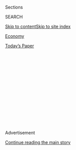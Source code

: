 <div id="app">

<div>

<div>

<div>

<div class="NYTAppHideMasthead css-1q2w90k e1suatyy0">

<div class="section css-ui9rw0 e1suatyy2">

<div class="css-eph4ug er09x8g0">

<div class="css-6n7j50">

</div>

<span class="css-1dv1kvn">Sections</span>

<div class="css-10488qs">

<span class="css-1dv1kvn">SEARCH</span>

</div>

[Skip to content](#site-content)[Skip to site
index](#site-index)

</div>

<div id="masthead-section-label" class="css-1wr3we4 eaxe0e00">

[Economy](https://www.nytimes.com/section/business/economy)

</div>

<div class="css-10698na e1huz5gh0">

</div>

</div>

<div id="masthead-bar-one" class="section hasLinks css-15hmgas e1csuq9d3">

<div class="css-uqyvli e1csuq9d0">

</div>

<div class="css-1uqjmks e1csuq9d1">

</div>

<div class="css-9e9ivx">

[](https://myaccount.nytimes.com/auth/login?response_type=cookie&client_id=vi)

</div>

<div class="css-1bvtpon e1csuq9d2">

[Today’s
Paper](https://www.nytimes.com/section/todayspaper)

</div>

</div>

</div>

</div>

<div data-aria-hidden="false">

<div id="site-content" data-role="main">

<div>

<div class="css-1aor85t" style="opacity:0.000000001;z-index:-1;visibility:hidden">

<div class="css-1hqnpie">

<div class="css-epjblv">

<span class="css-17xtcya">[Economy](/section/business/economy)</span><span class="css-x15j1o">|</span><span class="css-fwqvlz">Tougher
Huawei Restrictions Stall After Defense Department
Objects</span>

</div>

<div class="css-k008qs">

<div class="css-1iwv8en">

<span class="css-18z7m18"></span>

<div>

</div>

</div>

<span class="css-1n6z4y">https://nyti.ms/2RoJLyz</span>

<div class="css-1705lsu">

<div class="css-4xjgmj">

<div class="css-4skfbu" data-role="toolbar" data-aria-label="Social Media Share buttons, Save button, and Comments Panel with current comment count" data-testid="share-tools">

  - 
  - 
  - 
  - 
    
    <div class="css-6n7j50">
    
    </div>

  - 

</div>

</div>

</div>

</div>

</div>

</div>

<div id="NYT_TOP_BANNER_REGION" class="css-13pd83m">

</div>

<div id="top-wrapper" class="css-1sy8kpn">

<div id="top-slug" class="css-l9onyx">

Advertisement

</div>

[Continue reading the main
story](#after-top)

<div class="ad top-wrapper" style="text-align:center;height:100%;display:block;min-height:250px">

<div id="top" class="place-ad" data-position="top" data-size-key="top">

</div>

</div>

<div id="after-top">

</div>

</div>

<div>

<div id="sponsor-wrapper" class="css-1hyfx7x">

<div id="sponsor-slug" class="css-19vbshk">

Supported by

</div>

[Continue reading the main
story](#after-sponsor)

<div id="sponsor" class="ad sponsor-wrapper" style="text-align:center;height:100%;display:block">

</div>

<div id="after-sponsor">

</div>

</div>

<div class="css-186x18t">

</div>

<div class="css-1vkm6nb ehdk2mb0">

# Tougher Huawei Restrictions Stall After Defense Department Objects

</div>

Proposed changes to further limit American shipments to Huawei have been
delayed amid arguments they could backfire.

<div class="css-79elbk" data-testid="photoviewer-wrapper">

<div class="css-z3e15g" data-testid="photoviewer-wrapper-hidden">

</div>

<div class="css-1a48zt4 ehw59r15" data-testid="photoviewer-children">

![<span class="css-16f3y1r e13ogyst0" data-aria-hidden="true">Workers at
the Huawei factory in Dongguan,
China.</span><span class="css-cnj6d5 e1z0qqy90" itemprop="copyrightHolder"><span class="css-1ly73wi e1tej78p0">Credit...</span><span><span>Alex
Plavevski/EPA, via
Shutterstock</span></span></span>](https://static01.nyt.com/images/2020/01/25/business/23DC-TRADE-print/merlin_165832227_7caea52e-5119-4d6e-92a8-4a9a4fec9a4c-articleLarge.jpg?quality=75&auto=webp&disable=upscale)

</div>

</div>

<div class="css-18e8msd">

<div class="css-vp77d3 epjyd6m0">

<div class="css-hus3qt ey68jwv0" data-aria-hidden="true">

[![Ana
Swanson](https://static01.nyt.com/images/2018/12/10/multimedia/author-ana-swanson/author-ana-swanson-thumbLarge.png
"Ana Swanson")](https://www.nytimes.com/by/ana-swanson)

</div>

<div class="css-1baulvz">

By [<span class="css-1baulvz last-byline" itemprop="name">Ana
Swanson</span>](https://www.nytimes.com/by/ana-swanson)

</div>

</div>

  - 
    
    <div class="css-ld3wwf e16638kd2">
    
    Published Jan. 24, 2020Updated July 14,
    2020
    
    </div>

  - 
    
    <div class="css-4xjgmj">
    
    <div class="css-pvvomx" data-role="toolbar" data-aria-label="Social Media Share buttons, Save button, and Comments Panel with current comment count" data-testid="share-tools">
    
      - 
      - 
      - 
      - 
        
        <div class="css-6n7j50">
        
        </div>
    
      - 
    
    </div>
    
    </div>

</div>

</div>

<div class="section meteredContent css-1r7ky0e" name="articleBody" itemprop="articleBody">

<div class="css-1fanzo5 StoryBodyCompanionColumn">

<div class="css-53u6y8">

WASHINGTON — The Trump administration has temporarily shelved a proposed
rule change that would further restrict American sales to
[Huawei](https://www.nytimes.com/2020/07/14/business/huawei-uk-5g.html),
the Chinese telecom giant, after some officials in the Defense
Department and other agencies argued that the measure, which was
intended to protect national security, could actually undermine it,
according to people familiar with the matter.

The rule change, which multiple government agencies were reviewing,
would close a loophole that allowed technology companies like Intel and
Micron [to continue shipping chips, software and other products to
Huawei](https://www.nytimes.com/2019/06/25/technology/huawei-trump-ban-technology.html)
despite a ban that prevented the Chinese company from buying some
American products.

Some government officials have objected to the tougher restrictions,
arguing they could discourage the use of American components abroad,
weakening American firms and the country’s technological
competitiveness.

The rule has been withdrawn from the Office of Management and Budget,
effectively putting the tighter limits on hold. The change, along with
other China technology issues, will be discussed in a meeting of
President Trump’s top advisers, though a date has yet to be set, one of
the people said.

</div>

</div>

<div class="css-1fanzo5 StoryBodyCompanionColumn">

<div class="css-53u6y8">

The measure is the latest in a series of steps the Trump administration
has taken to combat what it describes as a pressing security threat:
China’s acquisition of advanced technologies that could give the country
both a commercial and a military edge. Many of those efforts have
focused on
[Huawei](https://www.nytimes.com/2020/05/15/business/economy/commerce-department-huawei.html),
which sells global telecom equipment that American officials fear will
give Beijing new channels for control and surveillance. Huawei says that
its networks are secure and that it does not spy for the Chinese
government.

Tensions between the United States and China have eased since the
countries [concluded a Phase 1 trade
deal](https://www.nytimes.com/2020/01/15/business/economy/china-trade-deal.html).
But the fate of Huawei, and the American companies that supply it,
continues to hang in the balance. Last May, the Trump administration
placed Huawei on a United States blacklist and [moved to cut off
shipments](https://www.nytimes.com/2019/07/30/technology/huawei-trump.html)
of certain goods, software and technology to the Chinese firm. In order
to keep selling certain products to Huawei, companies had to apply for —
and obtain — a special license.

The restrictions threatened to cut off lucrative sales for a number of
American tech companies that supplied components to Huawei, including
Intel, Micron and Google. Some firms, eager to continue selling to
Huawei, took advantage of [a loophole that allowed them to sell products
made outside the United States to
Huawei](https://www.nytimes.com/2019/06/25/technology/huawei-trump-ban-technology.html)
without a government license, as long as the products contained less
than 25 percent of certain types of sensitive American content.

The proposed measure, which applies only to Huawei, would lower that
threshold to 10 percent from 25 percent. It would also expand the rule
so that all types of American content would count toward that 10 percent
threshold.

Such a change would expand the rule’s reach beyond sensitive types of
technology to include American software, chips and other components that
are widely available and that Huawei could easily purchase from
Taiwanese, Korean and Japanese manufacturers instead.

</div>

</div>

<div class="css-1fanzo5 StoryBodyCompanionColumn">

<div class="css-53u6y8">

The exceptions to the existing rules have allowed Huawei to continue
buying many of the components it needs to make its telecom networks and
smartphones from American suppliers. That has allowed Huawei — the
third-largest purchaser of chips globally after Apple and Samsung — to
[continue growing and increase its
revenue](https://www.nytimes.com/2019/12/30/business/huawei-revenue-growth.html),
defying expectations within the tech industry and in Washington. Huawei
said its sales in 2019 topped $120 billion, which was 18 percent growth
over the year before — less than its initial target, but not by much.

At the World Economic Forum in Davos, Switzerland, on Tuesday, Huawei’s
chief executive, Ren Zhengfei, said he expected the United States to
continue escalating its campaign against Huawei, but was “confident we
can survive even further attacks.”

Some trade experts say the Trump administration should have anticipated
that business with Huawei would continue, since American controls on
exports are designed to target only sensitive material and technologies.

But some administration officials, including Commerce Secretary Wilbur
Ross, have been surprised that placing Huawei on the entity list, which
designates companies that the United States considers a security or
foreign policy threat, did not halt more business with the company.

In [an interview in
Davos](https://www.bloomberg.com/news/videos/2020-01-23/wilbur-ross-says-u-s-not-cutting-huawei-off-from-exports-video)
on Thursday, Mr. Ross said Huawei had been encouraging American
companies to flout federal laws, which had attracted the Commerce
Department’s attention. He added that revisions to the rules were “works
in progress that will come out in the near term.”

The rule, which was being considered by officials at the Commerce,
Defense, Treasury, State and Energy Departments, was designed to take
effect before industry had a chance to comment on it.

</div>

</div>

<div class="css-1fanzo5 StoryBodyCompanionColumn">

<div class="css-53u6y8">

The Commerce Department has also been weighing a separate rule change
that would expand its jurisdiction over items manufactured overseas with
American technology. People familiar with the planning said that
policymakers were potentially considering a far more expansive measure,
but that the rule was still in the drafting stage.

</div>

</div>

<div class="css-79elbk" data-testid="photoviewer-wrapper">

<div class="css-z3e15g" data-testid="photoviewer-wrapper-hidden">

</div>

<div class="css-1a48zt4 ehw59r15" data-testid="photoviewer-children">

![<span class="css-16f3y1r e13ogyst0" data-aria-hidden="true">Changes
could clamp down on shipments to Huawei of chips from companies like
Micron.</span><span class="css-cnj6d5 e1z0qqy90" itemprop="copyrightHolder"><span class="css-1ly73wi e1tej78p0">Credit...</span><span>Aaron
Wojack for The New York
Times</span></span>](https://static01.nyt.com/images/2020/01/23/business/23DC-TRADE-02sub/merlin_167250342_1fcd4ca3-fd20-4e18-8f5e-f6d604449f18-articleLarge.jpg?quality=75&auto=webp&disable=upscale)

</div>

</div>

<div class="css-1fanzo5 StoryBodyCompanionColumn">

<div class="css-53u6y8">

The proposed measures have not been made public, and their exact scope
is unclear. But reports of their existence have generated panic among
companies and parts of the defense industry, said current and former
government officials.

American tech companies have complained that the changes would backfire,
[eroding the country’s technological
advantages](https://www.nytimes.com/2020/01/20/business/economy/trump-us-china-deal-micron-trade-war.html)
rather than protecting them. Those changes could be [particularly
devastating for some segments of the semiconductor
industry](https://www.nytimes.com/2020/01/20/business/economy/trump-us-china-deal-micron-trade-war.html),
where Huawei can switch to purchasing products from South Korea, Japan,
Taiwan or elsewhere.

In a Dec. 5 letter to Mr. Ross, which was viewed by The New York Times,
a collection of industry groups, including the Semiconductor Industry
Association and the National Association of Manufacturers, wrote that
the changes could reduce innovation and competitiveness in American
industry, cause customers abroad to stop purchasing American technology
and accelerate the offshoring of manufacturing and research.

“While we fully understand the paramount importance of maintaining our
national security, we believe these actions would have serious negative
consequences for U.S. economic leadership and, ultimately, U.S. national
security,” the letter said.

Within government, the battle lines are blurred. [The Commerce
Department is
split](https://www.nytimes.com/2019/10/23/business/trump-technology-china-trade.html)over
how aggressively the government should regulate industry. Some defense
officials have concerns about how the rule change will affect key
military suppliers. Other senior defense officials believe the national
security case for cutting Huawei off from American components overrides
other concerns.

In a letter to Defense Secretary Mark Esper on Friday, three Republican
senators expressed concerns about easier treatment of Huawei.

</div>

</div>

<div class="css-1fanzo5 StoryBodyCompanionColumn">

<div class="css-53u6y8">

“Huawei is an arm of the Chinese Communist Party and should be treated
as such,” Senators Ben Sasse of Nebraska, Tom Cotton of Arkansas and
Marco Rubio of Florida wrote. “We are concerned that the Defense
Department is not appropriately weighing the risks.”

Officials said that the disagreement could ultimately be resolved in the
next few weeks and that the rule could still move forward.

A Pentagon spokeswoman, Sue Gough, said the department was aware of
Commerce’s proposed rule change, but “will not prematurely discuss
ongoing interagency collaboration.”

The Trump administration has been trying, with limited success, to
discourage other governments like Britain, Germany and India from
allowing Huawei to construct the next generation of wireless networks.

Mr. Trump’s advisers warn that allowing Chinese companies to build 5G
networks could compromise intelligence sharing between the United States
and its allies. But [foreign
officials](https://www.nytimes.com/aponline/2020/01/14/business/bc-eu-britain-huawei.html)say
the United States has not provided compelling evidence that Huawei poses
a threat.

The American crackdown has prompted Huawei to try to reduce its
dependence on the United States.

It recently produced handsets and telecom equipment that do not contain
any American components. The company has found substitutes for some
parts from suppliers in other countries, including Japan, and its
in-house semiconductor unit, HiSilicon, has developed replacements for
some advanced chips.

The proposed rule change could accelerate those efforts and persuade
companies like Taiwan Semiconductor Manufacturing Corporation, which
uses many American parts, to halt purchases from the United States, at
least temporarily, Paul Triolo, practice head of geo-technology for
Eurasia Group, wrote in a note to clients.

</div>

</div>

<div class="css-1fanzo5 StoryBodyCompanionColumn">

<div class="css-53u6y8">

Industry executives say other Chinese companies are concluding that
American partners are also unreliable suppliers, given the
administration’s crackdown. Manufacturers of computers,
air-conditioners, medical devices and other products are canceling their
contracts with American firms and turning to European and Japanese
products, they said.

“We want U.S.-origin technology to be consumed, we want that to be the
industry standard,” said Scott Jones, a nonresident fellow with the
Stimson Center. “We don’t want it to be designed out.”

But Clyde Prestowitz, the president of the Economic Strategy Institute,
said the short-term costs to American companies would be worth it.

“We are engaged in a non-shooting but completely serious tech war.
Keeping the most advanced chips and chip making equipment out of China
will slow them down,” Mr. Prestowitz said. “So, the whining of the
corporate C.E.O.s is really completely short sighted.”

Julian E. Barnes contributed reporting from Washington, and Raymond
Zhong from Beijing.

</div>

</div>

</div>

<div>

</div>

<div>

</div>

<div>

</div>

<div>

<div id="bottom-wrapper" class="css-1ede5it">

<div id="bottom-slug" class="css-l9onyx">

Advertisement

</div>

[Continue reading the main
story](#after-bottom)

<div id="bottom" class="ad bottom-wrapper" style="text-align:center;height:100%;display:block;min-height:90px">

</div>

<div id="after-bottom">

</div>

</div>

</div>

</div>

</div>

## Site Index

<div>

</div>

## Site Information Navigation

  - [© <span>2020</span> <span>The New York Times
    Company</span>](https://help.nytimes.com/hc/en-us/articles/115014792127-Copyright-notice)

<!-- end list -->

  - [NYTCo](https://www.nytco.com/)
  - [Contact
    Us](https://help.nytimes.com/hc/en-us/articles/115015385887-Contact-Us)
  - [Work with us](https://www.nytco.com/careers/)
  - [Advertise](https://nytmediakit.com/)
  - [T Brand Studio](http://www.tbrandstudio.com/)
  - [Your Ad
    Choices](https://www.nytimes.com/privacy/cookie-policy#how-do-i-manage-trackers)
  - [Privacy](https://www.nytimes.com/privacy)
  - [Terms of
    Service](https://help.nytimes.com/hc/en-us/articles/115014893428-Terms-of-service)
  - [Terms of
    Sale](https://help.nytimes.com/hc/en-us/articles/115014893968-Terms-of-sale)
  - [Site
    Map](https://spiderbites.nytimes.com)
  - [Help](https://help.nytimes.com/hc/en-us)
  - [Subscriptions](https://www.nytimes.com/subscription?campaignId=37WXW)

</div>

</div>

</div>

</div>
